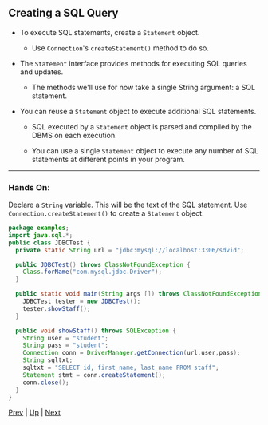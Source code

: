 ## Creating a SQL Query

* To execute SQL statements, create a `Statement` object.

  * Use `Connection`'s `createStatement()` method to do so.

* The `Statement` interface provides methods for executing SQL queries and updates.

  * The methods we'll use for now take a single String argument: a SQL statement.

* You can reuse a `Statement` object to execute additional SQL statements.

  * SQL executed by a `Statement` object is parsed and compiled by the DBMS on each execution.

  * You can use a single `Statement` object to execute any number of SQL statements at different points in your program.

<hr>

### Hands On:
Declare a `String` variable. This will be the text of the SQL statement. Use `Connection.createStatement()` to create a `Statement` object.

```java
package examples;
import java.sql.*;
public class JDBCTest {
  private static String url = "jdbc:mysql://localhost:3306/sdvid";

  public JDBCTest() throws ClassNotFoundException {
    Class.forName("com.mysql.jdbc.Driver");
  }

  public static void main(String args []) throws ClassNotFoundException, SQLException {
    JDBCTest tester = new JDBCTest();
    tester.showStaff();
  }

  public void showStaff() throws SQLException {
    String user = "student";
    String pass = "student";
    Connection conn = DriverManager.getConnection(url,user,pass);
    String sqltxt;
    sqltxt = "SELECT id, first_name, last_name FROM staff";
    Statement stmt = conn.createStatement();
    conn.close();
  }
}
```

[Prev](Connection.md) | [Up](../README.md) | [Next](ResultSet.md)
